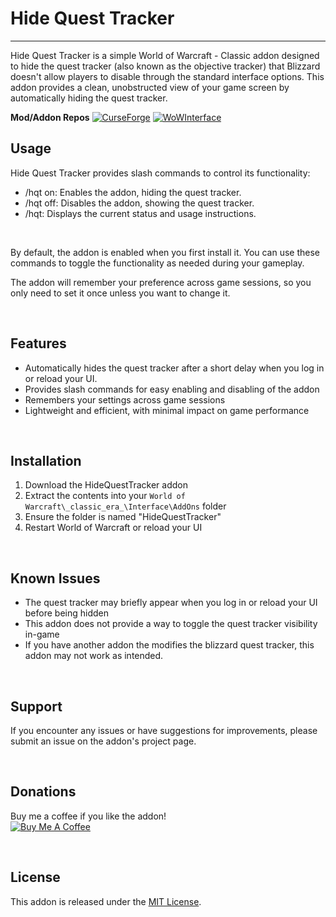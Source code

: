 Hide Quest Tracker
==================

* * *

Hide Quest Tracker is a simple World of Warcraft - Classic addon designed to hide the quest tracker (also known as the objective tracker) that Blizzard doesn't allow players to disable through the standard interface options. This addon provides a clean, unobstructed view of your game screen by automatically hiding the quest tracker.

**Mod/Addon Repos**
[![CurseForge](https://cf.way2muchnoise.eu/1148408.svg)](https://www.curseforge.com/wow/addons/hide-quest-tracker-classic)
[![WoWInterface](https://img.shields.io/badge/WoWInterface-Addon-blue?logo=wow)](https://www.wowinterface.com/downloads/fileinfo.php?id=26878)

Usage
-----

Hide Quest Tracker provides slash commands to control its functionality:

*   /hqt on: Enables the addon, hiding the quest tracker.
*   /hqt off: Disables the addon, showing the quest tracker.
*   /hqt: Displays the current status and usage instructions.

 

By default, the addon is enabled when you first install it. You can use these commands to toggle the functionality as needed during your gameplay.

The addon will remember your preference across game sessions, so you only need to set it once unless you want to change it.

 

Features
--------

*   Automatically hides the quest tracker after a short delay when you log in or reload your UI.
*   Provides slash commands for easy enabling and disabling of the addon
*   Remembers your settings across game sessions
*   Lightweight and efficient, with minimal impact on game performance

 

Installation
------------

1.  Download the HideQuestTracker addon
2.  Extract the contents into your `World of Warcraft\_classic_era_\Interface\AddOns` folder
3.  Ensure the folder is named "HideQuestTracker"
4.  Restart World of Warcraft or reload your UI

 

Known Issues
------------

*   The quest tracker may briefly appear when you log in or reload your UI before being hidden
*   This addon does not provide a way to toggle the quest tracker visibility in-game
*   If you have another addon the modifies the blizzard quest tracker, this addon may not work as intended.

 

Support
-------

If you encounter any issues or have suggestions for improvements, please submit an issue on the addon's project page.

 

Donations
---------

Buy me a coffee if you like the addon!  
[![Buy Me A Coffee](https://cdn.buymeacoffee.com/buttons/default-orange.png)](https://www.buymeacoffee.com/devopsmage)

 

License
-------

This addon is released under the [MIT License](https://opensource.org/licenses/MIT).